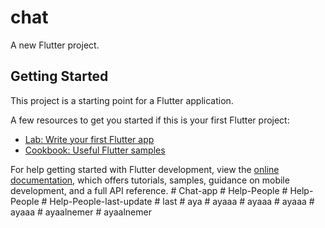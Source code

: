 # chat

A new Flutter project.

## Getting Started

This project is a starting point for a Flutter application.

A few resources to get you started if this is your first Flutter project:

- [Lab: Write your first Flutter app](https://docs.flutter.dev/get-started/codelab)
- [Cookbook: Useful Flutter samples](https://docs.flutter.dev/cookbook)

For help getting started with Flutter development, view the
[online documentation](https://docs.flutter.dev/), which offers tutorials,
samples, guidance on mobile development, and a full API reference.
#   C h a t - a p p  
 #   H e l p - P e o p l e  
 #   H e l p - P e o p l e  
 #   H e l p - P e o p l e - l a s t - u p d a t e  
 #   l a s t  
 #   a y a  
 #   a y a a a  
 #   a y a a a  
 #   a y a a a  
 #   a y a a a  
 #   a y a a l n e m e r  
 #   a y a a l n e m e r  
 